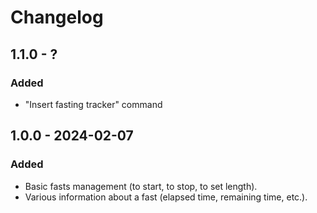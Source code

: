 # Changelog

## 1.1.0 - ?

### Added

* "Insert fasting tracker" command

## 1.0.0 - 2024-02-07

### Added

* Basic fasts management (to start, to stop, to set length).
* Various information about a fast (elapsed time, remaining time, etc.).